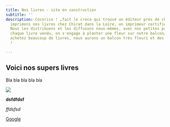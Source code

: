 ```yaml
---
title: Nos livres - site en construction
subtitle: ''
description: Cocorico ! …fait le croco qui trouvé un éditeur près de chez lui ! Nous
  imprimons nos livres chez Chirat dans la Loire, un imprimeur certifié Imprim’Vert.
  Nous les distribuons et les diffusons nous-mêmes, avec nos petites pattes. Pour
  chaque livre vendu, on s'engage à planter une fleur sur notre balcon… Si vous nous
  achetez beaucoup de livres, nous aurons un balcon très fleuri et des jambes en acier
  !

---
```

## Voici nos supers livres 

Bla bla bla bla bla

![](/images/bdtest.jpg)

**dsfdfdsf** 

_ffdsfsd_

[Google ](Https://google.fr "Lien vers google")
